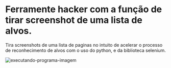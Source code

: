 # Ferramente hacker com a função de tirar screenshot de uma lista de alvos.
Tira screenshots de uma lista de paginas no intuito de acelerar o processo de reconhecimento de alvos com o uso do python, e da biblioteca selenium.

![executando-programa-imagem](https://i.imgur.com/H1xydvz.png)
